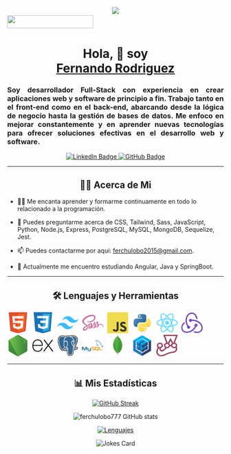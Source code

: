 <div id="header" align="center">
    <img src="https://res.cloudinary.com/dpvzlh1zv/image/upload/v1689631315/Brown_Wood_Minimalist_Profile_LinkedIn_Banner_1_nuucfo.png" width="1200">
    <div align="left">
        <img src="https://komarev.com/ghpvc/?username=Ferchulobo777&color=FFD700" width="200" height="30">
    </div>
    <h1 align="center" width="1200">Hola, 👋 soy 
        <div class="badge-base LI-profile-badge" data-locale="es_ES" data-size="medium" data-theme="dark" data-type="HORIZONTAL" data-vanity="ferchulobo777" data-version="v1">
            <a class="badge-base__link LI-simple-link" href="https://ar.linkedin.com/in/ferchulobo777?trk=profile-badge">Fernando Rodriguez</a>
        </div>
    </h1>
    <h3 align="justify">Soy desarrollador Full-Stack con experiencia en crear aplicaciones web y software de principio a fin. Trabajo tanto en el front-end como en el back-end, abarcando desde la lógica de negocio hasta la gestión de bases de datos. Me enfoco en mejorar constantemente y en aprender nuevas tecnologías para ofrecer soluciones efectivas en el desarrollo web y software.</h3>
</div>
<div id="badges" align="center">
    <a href="https://www.linkedin.com/in/ferchulobo777/" target="_blank">
        <img src="https://img.shields.io/badge/LinkedIn-0077B5?style=for-the-badge&logo=linkedin&logoColor=white" alt="LinkedIn Badge">
    </a>
    <a href="https://github.com/Ferchulobo777" target="_blank">
        <img src="https://img.shields.io/badge/GitHub-100000?style=for-the-badge&logo=github&logoColor=white" alt="GitHub Badge">
    </a>
</div>

---
<h2 align="center">🧑‍💻 Acerca de Mi</h2>

- 🧑‍🎓 Me encanta aprender y formarme continuamente en todo lo relacionado a la programación.

- 🧠 Puedes preguntarme acerca de CSS, Tailwind, Sass, JavaScript, Python, Node.js, Express, PostgreSQL, MySQL, MongoDB, Sequelize, Jest.

- 📫 Puedes contactarme por aquí: ferchulobo2015@gmail.com.

- 🌱 Actualmente me encuentro estudiando Angular, Java y SpringBoot.

---
<h2 align="center">🛠️ Lenguajes y Herramientas</h2>
<div>
    <img src="https://github.com/devicons/devicon/blob/master/icons/html5/html5-original.svg" title="HTML5" alt="HTML5" width="50" height="50"/>&nbsp;
    <img src="https://github.com/devicons/devicon/blob/master/icons/css3/css3-original.svg" title="CSS3" alt="CSS3" width="50" height="50"/>&nbsp;
    <img src="https://github.com/devicons/devicon/blob/master/icons/tailwindcss/tailwindcss-original.svg" title="Tailwind" alt="Tailwind" width="50" height="50"/>&nbsp;
    <img src="https://github.com/devicons/devicon/blob/master/icons/sass/sass-original.svg" title="Sass" alt="Sass" width="50" height="50"/>&nbsp;
    <img src="https://github.com/devicons/devicon/blob/master/icons/javascript/javascript-original.svg" title="JavaScript" alt="JavaScript" width="50" height="50"/>&nbsp;
    <img src="https://github.com/devicons/devicon/blob/master/icons/python/python-original.svg" title="Python" alt="Python" width="50" height="50"/>&nbsp;
    <img src="https://github.com/devicons/devicon/blob/master/icons/react/react-original.svg" title="React" alt="React" width="50" height="50"/>&nbsp;
    <img src="https://github.com/devicons/devicon/blob/master/icons/redux/redux-original.svg" title="Redux" alt="Redux" width="50" height="50"/>&nbsp;
    <img src="https://github.com/devicons/devicon/blob/master/icons/nodejs/nodejs-original.svg" title="NodeJS" alt="NodeJS" width="50" height="50"/>&nbsp;
    <img src="https://github.com/devicons/devicon/blob/master/icons/express/express-original.svg" title="Express" alt="Express" width="50" height="50"/>&nbsp;
    <img src="https://github.com/devicons/devicon/blob/master/icons/postgresql/postgresql-original.svg" title="Postgres SQL" alt="Postgres SQL" width="50" height="50"/>&nbsp;
    <img src="https://github.com/devicons/devicon/blob/master/icons/mysql/mysql-original-wordmark.svg" title="My SQL" alt="My SQL" width="50" height="50"/>&nbsp;
    <img src="https://github.com/devicons/devicon/blob/master/icons/mongodb/mongodb-original.svg" title="MongoDB" alt="MongoDB" width="50" height="50"/>&nbsp;
    <img src="https://github.com/devicons/devicon/blob/master/icons/sequelize/sequelize-original.svg" title="Sequelize" alt="Sequelize" width="50" height="50"/>&nbsp;
    <img src="https://github.com/devicons/devicon/blob/master/icons/jest/jest-plain.svg" title="Jest" alt="Jest" width="50" height="50"/>&nbsp;
</div>

---

<h2 align="center">📊 Mis Estadísticas</h2>   
<div align="center">
  
 [![GitHub Streak](https://github-readme-streak-stats.herokuapp.com?user=ferchulobo777&theme=merko&hide_border=true&locale=es&date_format=j%20M%5B%20Y%5D)](https://git.io/streak-stats)

 ![ferchulobo777 GitHub stats](https://github-readme-stats.vercel.app/api?username=ferchulobo777&show_icons=true&theme=merko&hide_border=true)
    
 [![Lenguajes](https://github-readme-stats.vercel.app/api/top-langs/?username=ferchulobo777&hide_progress=false&theme=merko&hide_border=true)](https://github.com/anuraghazra/github-readme-stats)

![Jokes Card](https://readme-jokes.vercel.app/api)

</div>
